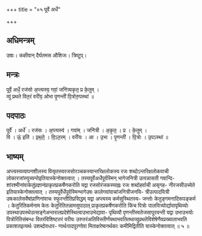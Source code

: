 +++
title = "०५ पूर्वे अर्धे"

+++
## अधिमन्त्रम्
उषाः। कक्षीवान् दैर्घतमस औशिजः। त्रिष्टुप्।

## मन्त्रः
पूर्वे॒ अर्धे॒ रज॑सो अ॒प्त्यस्य॒ गवां॒ जनि॑त्र्यकृत॒ प्र के॒तुम् ।  
व्यु॑ प्रथते वित॒रं वरी॑य॒ ओभा पृ॒णन्ती॑ पि॒त्रोरु॒पस्था॑ ॥

## पदपाठः
पूर्वे॑ । अर्धे॑ । रज॑सः । अ॒प्त्यस्य॑ । गवा॑म् । जनि॑त्री । अ॒कृ॒त॒ । प्र । के॒तुम् ।  
वि । ऊं॒ इति॑ । प्र॒थ॒ते॒ । वि॒ऽत॒रम् । वरी॑यः । आ । उ॒भा । पृ॒णन्ती॑ । पि॒त्रोः । उ॒पऽस्था॑ ॥

## भाष्यम्
अप्त्यस्यव्यापनशीलस्य विसृतस्यरजसोरञ्चकस्यान्तरिक्षलोकस्य रजः शब्दोऽन्तरिक्षलोकवाची लोकारजांस्युच्यन्तेइतियास्केनोक्तत्वात् । तस्यपूर्वेअर्धेपूर्वस्मिन् भागेजनित्री उत्पन्नासती गवान्दि- शांरश्मीनांवाकेतुंप्रज्ञानंप्राकृतप्रकर्षेणकरोति यद्वा रजसोरंजकस्याह्नः रजः शब्दोहर्वाची असृगह- नीरजसीउच्येते इतियास्केनोक्तत्वात् । तस्यपूर्वेर्धेपूर्वस्मिन्भागेउषः कालेगवांवाचांजनित्रीजनयि- त्रीउत्पादयित्री उषःकालेसर्वेषांप्राणिनांवाचः स्फुरन्तीतिप्रसिद्धम् यद्वा अप्त्यस्य कर्मसुस्थितस्य- जन्तोः केतुङ्गमनादिरूपङ्कर्म । केतुरितिकर्मनाम केतः केतुरितितन्नामसुपाठात् प्राकृतप्रकर्षेणकरोति किंच पित्रोः पालयित्र्योर्द्यावापृथिव्योः उपस्थाउपस्थेउत्सङ्गेअन्तरालप्रदेशेस्थित्वाउभाउभेद्यावा- पृथिव्यौ पृणन्तीस्वतेजसापूरयन्ती यद्वा उभाउभयोः पित्रोरितिसंबन्धः वितरंविशिष्टतरं वरीयः उरुतरंअतिविस्तीर्णंयथाभवतितथाव्युप्रथतेविशेषेणैवप्रख्याताभवति प्रकाशतइत्यर्थः उशब्दोवधार- णार्थःपादपूरणोवा मिताक्षरेष्वनर्थकाः कमीमिद्वितीति यास्केनोक्तत्वात् ॥ ५ ॥